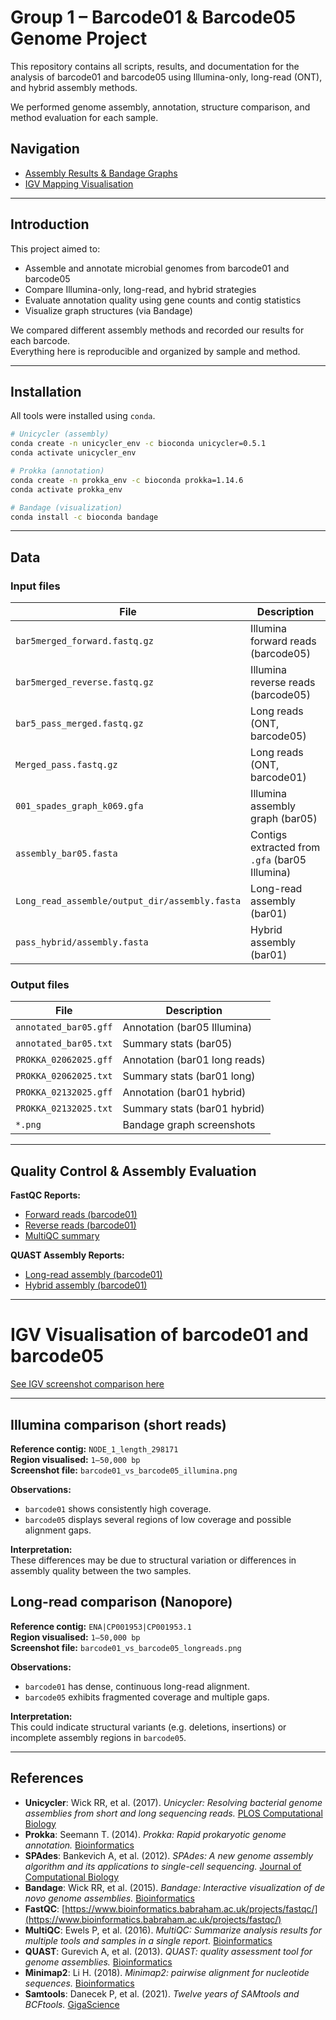 #  Group 1 – Barcode01 & Barcode05 Genome Project

This repository contains all scripts, results, and documentation for the analysis of barcode01 and barcode05 using Illumina-only, long-read (ONT), and hybrid assembly methods.

We performed genome assembly, annotation, structure comparison, and method evaluation for each sample.


## Navigation

-  [Assembly Results & Bandage Graphs](./results.md)
-  [IGV Mapping Visualisation](./igv_visualisation/IGV_visualisation.md)

---

## Introduction

This project aimed to:

- Assemble and annotate microbial genomes from barcode01 and barcode05
- Compare Illumina-only, long-read, and hybrid strategies
- Evaluate annotation quality using gene counts and contig statistics
- Visualize graph structures (via Bandage)

We compared different assembly methods and recorded our results for each barcode.  
Everything here is reproducible and organized by sample and method.

---

## Installation

All tools were installed using `conda`.

```bash
# Unicycler (assembly)
conda create -n unicycler_env -c bioconda unicycler=0.5.1
conda activate unicycler_env

# Prokka (annotation)
conda create -n prokka_env -c bioconda prokka=1.14.6
conda activate prokka_env

# Bandage (visualization)
conda install -c bioconda bandage
```

---

## Data

### Input files

| File | Description |
|------|-------------|
| `bar5merged_forward.fastq.gz` | Illumina forward reads (barcode05) |
| `bar5merged_reverse.fastq.gz` | Illumina reverse reads (barcode05) |
| `bar5_pass_merged.fastq.gz` | Long reads (ONT, barcode05) |
| `Merged_pass.fastq.gz` | Long reads (ONT, barcode01) |
| `001_spades_graph_k069.gfa` | Illumina assembly graph (bar05) |
| `assembly_bar05.fasta` | Contigs extracted from `.gfa` (bar05 Illumina) |
| `Long_read_assemble/output_dir/assembly.fasta` | Long-read assembly (bar01) |
| `pass_hybrid/assembly.fasta` | Hybrid assembly (bar01) |

###  Output files

| File | Description |
|------|-------------|
| `annotated_bar05.gff` | Annotation (bar05 Illumina) |
| `annotated_bar05.txt` | Summary stats (bar05) |
| `PROKKA_02062025.gff` | Annotation (bar01 long reads) |
| `PROKKA_02062025.txt` | Summary stats (bar01 long) |
| `PROKKA_02132025.gff` | Annotation (bar01 hybrid) |
| `PROKKA_02132025.txt` | Summary stats (bar01 hybrid) |
| `*.png` | Bandage graph screenshots 

---

## Quality Control & Assembly Evaluation

**FastQC Reports:**

- [Forward reads (barcode01)](https://hujunfang888.github.io/Project-rotation1/merged_forward_fastqc.html)
- [Reverse reads (barcode01)](https://hujunfang888.github.io/Project-rotation1/merged_reverse_fastqc.html)
- [MultiQC summary](https://hujunfang888.github.io/Project-rotation1/fastqc_report.html)


**QUAST Assembly Reports:**

- [Long-read assembly (barcode01)](https://hujunfang888.github.io/Project-rotation1/QUAST_longreads.html)
- [Hybrid assembly (barcode01)](https://hujunfang888.github.io/Project-rotation1/QUAST_hybrid.html)

---

# IGV Visualisation of barcode01 and barcode05

[See IGV screenshot comparison here](./igv_visualisation/README.md)


---

##  Illumina comparison (short reads)

**Reference contig:** `NODE_1_length_298171`  
**Region visualised:** `1–50,000 bp`  
**Screenshot file:** `barcode01_vs_barcode05_illumina.png`

**Observations:**
- `barcode01` shows consistently high coverage.
- `barcode05` displays several regions of low coverage and possible alignment gaps.

**Interpretation:**  
These differences may be due to structural variation or differences in assembly quality between the two samples.

## Long-read comparison (Nanopore)

**Reference contig:** `ENA|CP001953|CP001953.1`  
**Region visualised:** `1–50,000 bp`  
**Screenshot file:** `barcode01_vs_barcode05_longreads.png`

**Observations:**
- `barcode01` has dense, continuous long-read alignment.
- `barcode05` exhibits fragmented coverage and multiple gaps.

**Interpretation:**  
This could indicate structural variants (e.g. deletions, insertions) or incomplete assembly regions in `barcode05`.

---
## References

- **Unicycler**: Wick RR, et al. (2017). *Unicycler: Resolving bacterial genome assemblies from short and long sequencing reads.* [PLOS Computational Biology](https://doi.org/10.1371/journal.pcbi.1005595)
- **Prokka**: Seemann T. (2014). *Prokka: Rapid prokaryotic genome annotation.* [Bioinformatics](https://doi.org/10.1093/bioinformatics/btu153)
- **SPAdes**: Bankevich A, et al. (2012). *SPAdes: A new genome assembly algorithm and its applications to single-cell sequencing.* [Journal of Computational Biology](https://doi.org/10.1089/cmb.2012.0021)
- **Bandage**: Wick RR, et al. (2015). *Bandage: Interactive visualization of de novo genome assemblies.* [Bioinformatics](https://doi.org/10.1093/bioinformatics/btv383)
- **FastQC**: [https://www.bioinformatics.babraham.ac.uk/projects/fastqc/](https://www.bioinformatics.babraham.ac.uk/projects/fastqc/)
- **MultiQC**: Ewels P, et al. (2016). *MultiQC: Summarize analysis results for multiple tools and samples in a single report.* [Bioinformatics](https://doi.org/10.1093/bioinformatics/btw354)
- **QUAST**: Gurevich A, et al. (2013). *QUAST: quality assessment tool for genome assemblies.* [Bioinformatics](https://doi.org/10.1093/bioinformatics/btt086)
- **Minimap2**: Li H. (2018). *Minimap2: pairwise alignment for nucleotide sequences.* [Bioinformatics](https://doi.org/10.1093/bioinformatics/bty191)
- **Samtools**: Danecek P, et al. (2021). *Twelve years of SAMtools and BCFtools.* [GigaScience](https://doi.org/10.1093/gigascience/giab008)
